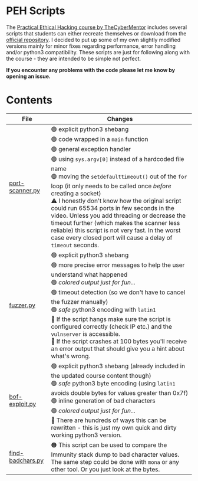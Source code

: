 # PEH Scripts
The [Practical Ethical Hacking course by TheCyberMentor](https://academy.tcm-sec.com/p/practical-ethical-hacking-the-complete-course) includes several scripts that students can either recreate themselves or download from the [official repository](https://github.com/TCM-Course-Resources/Practical-Ethical-Hacking-Resources). I decided to put up some of my own slightly modified versions mainly for minor fixes regarding performance, error handling and/or python3 compatibility. These scripts are just for following along with the course - they are intended to be simple not perfect.

**If you encounter any problems with the code please let me know by opening an issue.**

# Contents

|File | Changes|
|---|---|
|[port-scanner.py](port-scanner.py)| 🟢 explicit python3 shebang <br /> 🟢 code wrapped in a `main` function <br /> 🟢 general exception handler <br /> 🟢 using `sys.argv[0]` instead of a hardcoded file name <br /> 🟢 moving the `setdefaulttimeout()` out of the `for` loop (it only needs to be called once *before* creating a socket) <br /> ⚠️ I honestly don't know how the original script could run 65534 ports in few seconds in the video. Unless you add threading or decrease the timeout further (which makes the scanner less reliable) this script is not very fast. In the worst case every closed port will cause a delay of `timeout` seconds.|
|[fuzzer.py](fuzzer.py)| 🟢 explicit python3 shebang <br /> 🟢 more precise error messages to help the user understand what happened <br /> 🟢 *colored output just for fun...* <br /> 🟢 timeout detection (so we don't have to cancel the fuzzer manually) <br /> 🟢 *safe* python3 encoding with `latin1` <br /> 🔵 If the script hangs make sure the script is configured correctly (check IP etc.) and the `vulnserver` is accessible. <br /> 🔵 If the script crashes at 100 bytes you'll receive an error output that should give you a hint about what's wrong. |
|[bof-exploit.py](bof-exploit.py)| 🟢 explicit python3 shebang (already included in the updated course content though) <br /> 🟢 *safe* python3 byte encoding (using `latin1` avoids double bytes for values greater than 0x7f) <br /> 🟢 inline generation of bad characters <br /> 🟢 *colored output just for fun...* <br /> 🔵 There are hundreds of ways this can be rewritten - this is just my own quick and dirty working python3 version. |
|[find-badchars.py](find-badchars.py)| 🟠 This script can be used to compare the Immunity stack dump to bad character values. The same step could be done with `mona` or any other tool. Or you just look at the bytes. |
